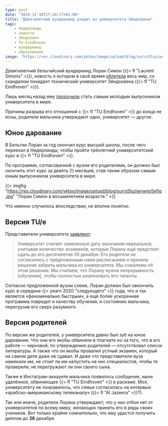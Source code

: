 ```yaml
---
type: post
date: "2019-12-10T17:24:17+01:00"
title: "Девятилетний вундеркинд уходит из университета Эйндховена"
tags:
    - Нидерланды
    - новости
    - Эйндховен
    - TU Eindhoven
    - вундеркинд
    - образование
image: "https://res.cloudinary.com/yktoo/image/upload/blog/xurrs5luziwrwnp5efjq.jpg"
---
```


Девятилетний бельгийский вундеркинд Лоран Симон ({{< fl "Laurent Simons" >}}), новость о котором в своё время [облетела](https://edition.cnn.com/2019/11/14/europe/university-graduate-child-genius-scli-intl/index.html) весь мир, со скандалом покидает технический университет Эйндховена ({{< fl "TU Eindhoven" >}}).

Лишь месяц назад ему [пророчили](https://www.ad.nl/binnenland/nog-nooit-vertoond-laurent-9-haalt-bachelor-aan-tu-eindhoven~ac6cc143/) стать самым молодым выпускником университета в мире.

Причины разрыва его отношений с {{< fl "TU Eindhoven" >}} до конца не ясны, родители мальчика утверждают одно, университет — другое.

<!--more-->

## Юное дарование

В Бельгии Лоран за год окончил курс высшей школы, после чего переехал в Нидерланды, чтобы пройти трёхлетний университетский курс в {{< fl "TU Eindhoven" >}}.

По программе, согласованной с вузом его родителями, он должен был окончить этот курс за девять (!) месяцев, став таким образом самым юным выпускником университета в мире.

{{< imgfig "https://res.cloudinary.com/yktoo/image/upload/blog/xurrs5luziwrwnp5efjq.jpg" "Лоран Симон в восьмилетнем возрасте." >}}

Что именно случилось впоследствии, не вполне понятно.

## Версия TU/e

Представители университета [заявляют](https://www.ad.nl/binnenland/ouders-hoogbegaafde-laurent-9-halen-hem-van-tu-eindhoven-na-conflict~a746bf4b/):

> Университет считает заявленную дату окончания нереальной, учитывая количество экзаменов, которые Лорану ещё предстоит сдать до его десятилетия 26 декабря. Его родители не согласились с предложенным нами расписанием и приняли решение забрать мальчика из университета. Мы сожалеем об этом решении. Мы считаем, что Лорану нужна непрерывность [обучения], чтобы полностью реализовать его таланты.

Согласно предложенной вузом схеме, Лоран должен был закончить курс в середине {{< yearn 2020 "следующего" >}} года, что и так является «феноменально быстрым», а ещё более ускоренная программа повредит и качеству обучения, и состоянию мальчика, перегрузив его сверх разумного.

## Версия родителей

По версии же родителей, у университета давно был зуб на юное дарование. Что они его якобы обвиняли в плагиате из-за того, что в его работе — черновой, по утверждению родителей — отсутствовал список литературы. А также что он якобы провалил устный экзамен, который на самом деле даже не сдавал. И даже что представители вуза намекали им, не стоит ли им напустить на них специалистов, чтобы те проверили, не перегружают ли они своего сына.

Также в Инстаграм-аккаунте мальчика появилось сообщение, ныне удалённое, обвиняющее {{< fl "TU Eindhoven" >}} в расизме. Мол, университету не понравилось, что семья согласилась на интервью «арабско-американскому телеканалу» ({{< fl "Al Jazeera" >}}?).

Так или иначе, родители Лорана утверждают, что у них отбоя нет от университетов по всему миру, желающих принять его в ряды своих учеников. Вот только крайне сомнительно, что ему удастся получить диплом до **26** декабря.
